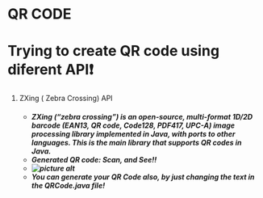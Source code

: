 # QR CODE <h1> 
# Trying to create QR code using diferent API:exclamation: <h4>
1. ZXing ( Zebra Crossing) API <h5>
    - ZXing (“zebra crossing”) is an open-source, multi-format 1D/2D barcode (EAN13, QR code, Code128, PDF417,  UPC-A) image processing library implemented in Java, with ports        to other languages. This is the main library that supports QR codes in Java.
     - Generated QR code: Scan, and See!!
    - ![picture alt](https://user-images.githubusercontent.com/33098943/111913444-1d854c00-8a94-11eb-85f1-9fa32ebb6a81.png)
    - You can generate your QR Code also, by just changing the text in the QRCode.java file! 
    
